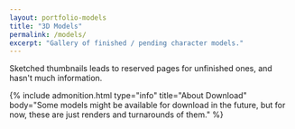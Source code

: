 ```yaml
---
layout: portfolio-models
title: "3D Models"
permalink: /models/
excerpt: "Gallery of finished / pending character models."
---
```


Sketched thumbnails leads to reserved pages for unfinished ones, and hasn't much information.

{% include admonition.html type="info" title="About Download" body="Some  models might be available for download in the future, but for now, these are just renders and turnarounds of them." %}